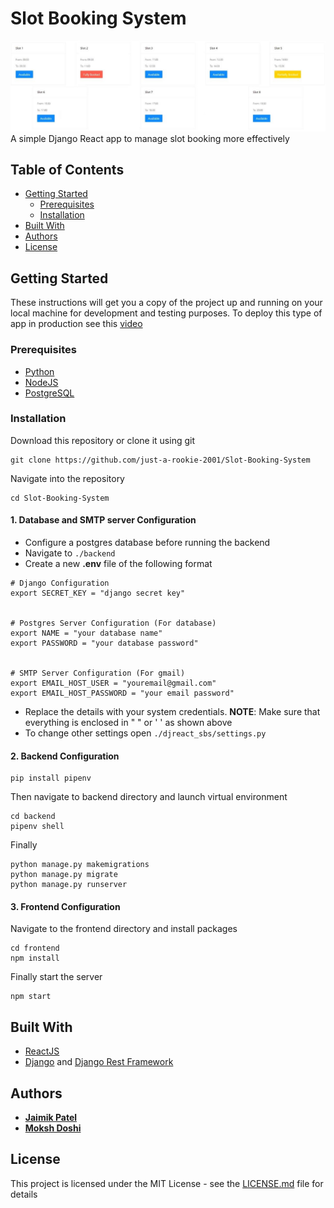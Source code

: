 # Slot Booking System

![Slots](/screenshots/slots.jpeg)
A simple Django React app to manage slot booking more effectively

## Table of Contents

- [Getting Started](#getting-started)
  - [Prerequisites](#prerequisites)
  - [Installation](#installation)
- [Built With](#built-with)
- [Authors](#authors)
- [License](#license)

## Getting Started

These instructions will get you a copy of the project up and running on your local machine for development and testing purposes. To deploy this type of app in production see this [video](https://www.youtube.com/watch?v=r0ECufCyyyw)

### Prerequisites

- [Python](https://www.python.org/downloads/)
- [NodeJS](https://nodejs.org/en/download/)
- [PostgreSQL](https://www.postgresql.org/download/)

### Installation

Download this repository or clone it using git

```
git clone https://github.com/just-a-rookie-2001/Slot-Booking-System
```

Navigate into the repository

```
cd Slot-Booking-System
```

#### 1. Database and SMTP server Configuration

- Configure a postgres database before running the backend
- Navigate to `./backend`
- Create a new **.env** file of the following format

```
# Django Configuration
export SECRET_KEY = "django secret key"


# Postgres Server Configuration (For database)
export NAME = "your database name"
export PASSWORD = "your database password"


# SMTP Server Configuration (For gmail)
export EMAIL_HOST_USER = "youremail@gmail.com"
export EMAIL_HOST_PASSWORD = "your email password"
```

- Replace the details with your system credentials. **NOTE**: Make sure that everything is enclosed in " " or ' ' as shown above
- To change other settings open `./djreact_sbs/settings.py`

#### 2. Backend Configuration

```
pip install pipenv
```

Then navigate to backend directory and launch virtual environment

```
cd backend
pipenv shell
```

Finally

```
python manage.py makemigrations
python manage.py migrate
python manage.py runserver
```

#### 3. Frontend Configuration

Navigate to the frontend directory and install packages

```
cd frontend
npm install
```

Finally start the server

```
npm start
```

## Built With

- [ReactJS](https://reactjs.org/)
- [Django](https://www.djangoproject.com/) and [Django Rest Framework](https://www.django-rest-framework.org/)

## Authors

- [**Jaimik Patel**](https://github.com/just-a-rookie-2001)
- [**Moksh Doshi**](mailto:mokshdoshi007@gmail.com)

## License

This project is licensed under the MIT License - see the [LICENSE.md](/LICENSE.md) file for details

